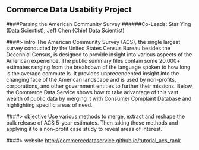 ## Commerce Data Usability Project
####Parsing the American Community Survey
######Co-Leads: Star Ying (Data Scientist), Jeff Chen (Chief Data Scientist) 

####> intro
The American Community Survey (ACS), the single largest survey conducted by the United States Census Bureau besides the Decennial Census, is designed to provide insight into various aspects of the American experience. The public summary files contain some 20,000+ estimates ranging from the breakdown of the language spoken to how long is the average commute is. It provides unprecendented insight into the changing face of the American landscape and is used by non-profits, corporations, and other government entities to further their missions. Below, the Commerce Data Service shows how to take advantage of this vast wealth of public data by merging it with Consumer Complaint Database and highlighting specific areas of need.

####> objective
Use various methods to merge, extract and reshape the bulk release of ACS 5-year estimates. Then taking those methods and applying it to a non-profit case study to reveal areas of interest.

####> website
http://commercedataservice.github.io/tutorial_acs_rank


